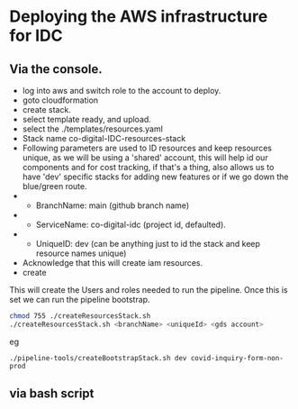# Deploying the AWS infrastructure for IDC

## Via the console.
* log into aws and switch role to the account to deploy.
* goto cloudformation
* create stack.
* select template ready, and upload.
* select the ./templates/resources.yaml
* Stack name co-digital-IDC-resources-stack
* Following parameters are used to ID resources and keep resources unique, as we will be using a 'shared' account, this will help id our components and for cost tracking, if that's a thing, also allows us to have 'dev' specific stacks for adding new features or if we go down the blue/green route.
* * BranchName:	main (github branch name)
* * ServiceName: co-digital-idc (project id, defaulted).
* * UniqueID: dev (can be anything just to id the stack and keep resource names unique)
* Acknowledge that this will create iam resources.
* create

This will create the Users and roles needed to run the pipeline.
Once this is set we can run the pipeline bootstrap.
```bash
chmod 755 ./createResourcesStack.sh
./createResourcesStack.sh <branchName> <uniqueId> <gds account>
```
eg
```
./pipeline-tools/createBootstrapStack.sh dev covid-inquiry-form-non-prod
```

## via bash script

